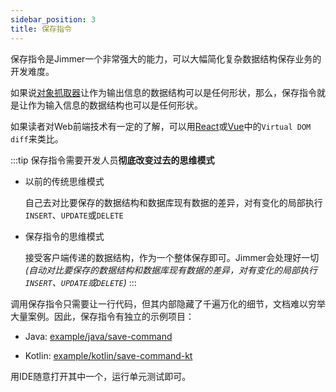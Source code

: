 ```yaml
---
sidebar_position: 3
title: 保存指令
---
```


保存指令是Jimmer一个非常强大的能力，可以大幅简化复杂数据结构保存业务的开发难度。

如果说[对象抓取器](../../query/object-fetcher)让作为输出信息的数据结构可以是任何形状，那么，保存指令就是让作为输入信息的数据结构也可以是任何形状。

如果读者对Web前端技术有一定的了解，可以用[React](https://react.dev/)或[Vue](https://vuejs.org/)中的`Virtual DOM diff`来类比。

:::tip
保存指令需要开发人员**彻底改变过去的思维模式**

-   以前的传统思维模式

    自己去对比要保存的数据结构和数据库现有数据的差异，对有变化的局部执行`INSERT`、`UPDATE`或`DELETE`

-   保存指令的思维模式

    接受客户端传递的数据结构，作为一个整体保存即可。Jimmer会处理好一切 *(自动对比要保存的数据结构和数据库现有数据的差异，对有变化的局部执行`INSERT`、`UPDATE`或`DELETE`)*
:::

调用保存指令只需要让一行代码，但其内部隐藏了千遍万化的细节，文档难以穷举大量案例。因此，保存指令有独立的示例项目：

-   Java: [example/java/save-command](https://github.com/babyfish-ct/jimmer/tree/main/example/java/save-command)

-   Kotlin: [example/kotlin/save-command-kt](https://github.com/babyfish-ct/jimmer/tree/main/example/kotlin/save-command-kt)

用IDE随意打开其中一个，运行单元测试即可。
